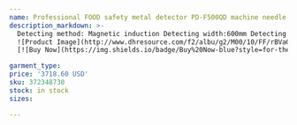 ```yaml
---
name: Professional FOOD safety metal detector PD-F500QD machine needle metal detector needle inspection machine
description_markdown: >-
  Detecting method: Magnetic induction Detecting width:600mm Detecting height:100mm Detecting adjustment: Steeples adjustment Detecting ability:Dia 0.6mm iron ball Alarm method: Buzzer alarming Belt speed:(app.)40m/min Power supply:AC110-230V,50-60Hz Dimension size:1620(L)*1000(W)*1100(H)mm.syi
  ![Product Image](http://www.dhresource.com/f2/albu/g2/M00/10/FF/rBVaG1aWMOKAbnRlAARagruf8hU670.jpg)
  [![Buy Now](https://img.shields.io/badge/Buy%20Now-blue?style=for-the-badge&logo=none)](https://www.kqzyfj.com/click-100820740-14451685?url=http%3A%2F%2Fwww.dhgate.com%2Fproduct%2Fprofessional-food-safety-metal-detector-pd%2F372348730.html)

garment_type:
price: '3718.60 USD'
sku: 372348730
stock: in stock
sizes:

---
```

